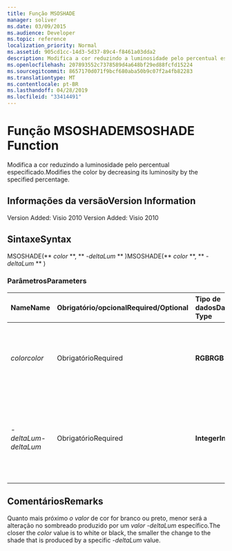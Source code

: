 ```yaml
---
title: Função MSOSHADE
manager: soliver
ms.date: 03/09/2015
ms.audience: Developer
ms.topic: reference
localization_priority: Normal
ms.assetid: 905cd1cc-14d3-5d37-89c4-f8461a03dda2
description: Modifica a cor reduzindo a luminosidade pelo percentual especificado.
ms.openlocfilehash: 207893552c7378589d4a648bf29ed88fcfd15224
ms.sourcegitcommit: 8657170d071f9bcf680aba50b9c07f2a4fb82283
ms.translationtype: MT
ms.contentlocale: pt-BR
ms.lasthandoff: 04/28/2019
ms.locfileid: "33414491"
---
```

# <a name="msoshade-function"></a><span data-ttu-id="4e5a6-103">Função MSOSHADE</span><span class="sxs-lookup"><span data-stu-id="4e5a6-103">MSOSHADE Function</span></span>

<span data-ttu-id="4e5a6-104">Modifica a cor reduzindo a luminosidade pelo percentual especificado.</span><span class="sxs-lookup"><span data-stu-id="4e5a6-104">Modifies the color by decreasing its luminosity by the specified percentage.</span></span>
  
## <a name="version-information"></a><span data-ttu-id="4e5a6-105">Informações da versão</span><span class="sxs-lookup"><span data-stu-id="4e5a6-105">Version Information</span></span>

<span data-ttu-id="4e5a6-106">Version Added: Visio 2010
</span><span class="sxs-lookup"><span data-stu-id="4e5a6-106">Version Added: Visio 2010</span></span> 
  
## <a name="syntax"></a><span data-ttu-id="4e5a6-107">Sintaxe</span><span class="sxs-lookup"><span data-stu-id="4e5a6-107">Syntax</span></span>

<span data-ttu-id="4e5a6-108">MSOSHADE(\*\* *color* \*\*, \*\* *-deltaLum* \*\* )</span><span class="sxs-lookup"><span data-stu-id="4e5a6-108">MSOSHADE(\*\* *color* \*\*, \*\* *-deltaLum* \*\* )</span></span> 
  
### <a name="parameters"></a><span data-ttu-id="4e5a6-109">Parâmetros</span><span class="sxs-lookup"><span data-stu-id="4e5a6-109">Parameters</span></span>

|<span data-ttu-id="4e5a6-110">**Name**</span><span class="sxs-lookup"><span data-stu-id="4e5a6-110">**Name**</span></span>|<span data-ttu-id="4e5a6-111">**Obrigatório/opcional**</span><span class="sxs-lookup"><span data-stu-id="4e5a6-111">**Required/Optional**</span></span>|<span data-ttu-id="4e5a6-112">**Tipo de dados**</span><span class="sxs-lookup"><span data-stu-id="4e5a6-112">**Data Type**</span></span>|<span data-ttu-id="4e5a6-113">**Descrição**</span><span class="sxs-lookup"><span data-stu-id="4e5a6-113">**Description**</span></span>|
|:-----|:-----|:-----|:-----|
| <span data-ttu-id="4e5a6-114">_color_</span><span class="sxs-lookup"><span data-stu-id="4e5a6-114">_color_</span></span> <br/> |<span data-ttu-id="4e5a6-115">Obrigatório</span><span class="sxs-lookup"><span data-stu-id="4e5a6-115">Required</span></span>  <br/> |<span data-ttu-id="4e5a6-116">**RGB**</span><span class="sxs-lookup"><span data-stu-id="4e5a6-116">**RGB**</span></span> <br/> |<span data-ttu-id="4e5a6-117">O valor de cor RGB (vermelho, verde, azul) padrão ou a referência a uma cor.</span><span class="sxs-lookup"><span data-stu-id="4e5a6-117">The standard RGB (red, green, blue) color value or reference to a color.</span></span>  <br/> |
| <span data-ttu-id="4e5a6-118">_-deltaLum_</span><span class="sxs-lookup"><span data-stu-id="4e5a6-118">_-deltaLum_</span></span> <br/> |<span data-ttu-id="4e5a6-119">Obrigatório</span><span class="sxs-lookup"><span data-stu-id="4e5a6-119">Required</span></span>  <br/> |<span data-ttu-id="4e5a6-120">**Integer**</span><span class="sxs-lookup"><span data-stu-id="4e5a6-120">**Integer**</span></span> <br/> |<span data-ttu-id="4e5a6-121">A porcentagem de alteração em relação ao branco (-100%) ou preto (100%) do valor  _de_ cor.</span><span class="sxs-lookup"><span data-stu-id="4e5a6-121">The percentage change toward white (-100%) or black (100%) from the  _color_ value.</span></span>  <br/> |
   
## <a name="remarks"></a><span data-ttu-id="4e5a6-122">Comentários</span><span class="sxs-lookup"><span data-stu-id="4e5a6-122">Remarks</span></span>

<span data-ttu-id="4e5a6-123">Quanto mais próximo  _o valor_ de cor for branco ou preto, menor será a alteração no sombreado produzido por um  _valor -deltaLum_ específico.</span><span class="sxs-lookup"><span data-stu-id="4e5a6-123">The closer the  _color_ value is to white or black, the smaller the change to the shade that is produced by a specific  _-deltaLum_ value.</span></span> 
  

